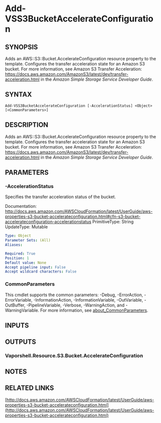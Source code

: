 # Add-VSS3BucketAccelerateConfiguration

## SYNOPSIS
Adds an AWS::S3::Bucket.AccelerateConfiguration resource property to the template.
Configures the transfer acceleration state for an Amazon S3 bucket.
For more information, see Amazon S3 Transfer Acceleration: https://docs.aws.amazon.com/AmazonS3/latest/dev/transfer-acceleration.html in the *Amazon Simple Storage Service Developer Guide*.

## SYNTAX

```
Add-VSS3BucketAccelerateConfiguration [-AccelerationStatus] <Object> [<CommonParameters>]
```

## DESCRIPTION
Adds an AWS::S3::Bucket.AccelerateConfiguration resource property to the template.
Configures the transfer acceleration state for an Amazon S3 bucket.
For more information, see Amazon S3 Transfer Acceleration: https://docs.aws.amazon.com/AmazonS3/latest/dev/transfer-acceleration.html in the *Amazon Simple Storage Service Developer Guide*.

## PARAMETERS

### -AccelerationStatus
Specifies the transfer acceleration status of the bucket.

Documentation: http://docs.aws.amazon.com/AWSCloudFormation/latest/UserGuide/aws-properties-s3-bucket-accelerateconfiguration.html#cfn-s3-bucket-accelerateconfiguration-accelerationstatus
PrimitiveType: String
UpdateType: Mutable

```yaml
Type: Object
Parameter Sets: (All)
Aliases:

Required: True
Position: 1
Default value: None
Accept pipeline input: False
Accept wildcard characters: False
```

### CommonParameters
This cmdlet supports the common parameters: -Debug, -ErrorAction, -ErrorVariable, -InformationAction, -InformationVariable, -OutVariable, -OutBuffer, -PipelineVariable, -Verbose, -WarningAction, and -WarningVariable. For more information, see [about_CommonParameters](http://go.microsoft.com/fwlink/?LinkID=113216).

## INPUTS

## OUTPUTS

### Vaporshell.Resource.S3.Bucket.AccelerateConfiguration
## NOTES

## RELATED LINKS

[http://docs.aws.amazon.com/AWSCloudFormation/latest/UserGuide/aws-properties-s3-bucket-accelerateconfiguration.html](http://docs.aws.amazon.com/AWSCloudFormation/latest/UserGuide/aws-properties-s3-bucket-accelerateconfiguration.html)

